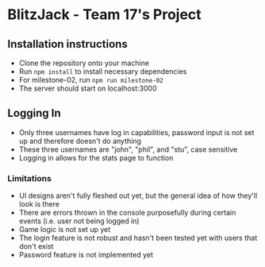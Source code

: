 # BlitzJack - Team 17's Project

## Installation instructions
- Clone the repository onto your machine
- Run `npm install` to install necessary dependencies
- For milestone-02, run `npm run milestone-02`
- The server should start on localhost:3000

## Logging In
- Only three usernames have log in capabilities, password input is not set up and therefore doesn't do anything
- These three usernames are "john", "phil", and "stu", case sensitive
- Logging in allows for the stats page to function

### Limitations
- UI designs aren't fully fleshed out yet, but the general idea of how they'll look is there
- There are errors thrown in the console purposefully during certain events (i.e. user not being logged in)
- Game logic is not set up yet
- The login feature is not robust and hasn't been tested yet with users that don't exist
- Password feature is not implemented yet
